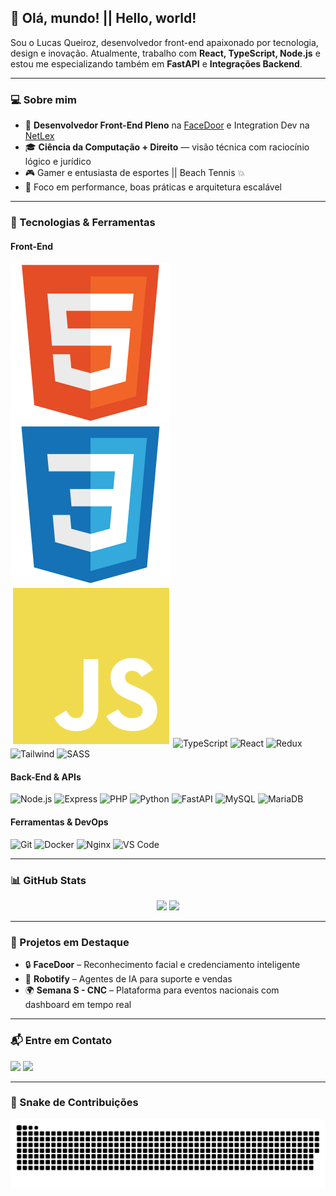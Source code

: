 ## 👋 Olá, mundo! || Hello, world!
Sou o Lucas Queiroz, desenvolvedor front-end apaixonado por tecnologia, design e inovação. Atualmente, trabalho com **React, TypeScript, Node.js** e estou me especializando também em **FastAPI** e **Integrações Backend**.

---

### 💻 Sobre mim
- 🧠 **Desenvolvedor Front-End Pleno** na [FaceDoor](https://facedoor.com.br) e Integration Dev na [NetLex](https://netlex.com.br)
- 🎓 **Ciência da Computação + Direito** — visão técnica com raciocínio lógico e jurídico
- 🎮 Gamer e entusiasta de esportes || Beach Tennis 💥
- 🚀 Foco em performance, boas práticas e arquitetura escalável

---

### 🚀 Tecnologias & Ferramentas

#### Front-End
![HTML](https://raw.githubusercontent.com/devicons/devicon/master/icons/html5/html5-original.svg)
![CSS](https://raw.githubusercontent.com/devicons/devicon/master/icons/css3/css3-original.svg)
![JavaScript](https://raw.githubusercontent.com/devicons/devicon/master/icons/javascript/javascript-plain.svg)
![TypeScript](https://cdn.jsdelivr.net/gh/devicons/devicon/icons/typescript/typescript-original.svg)
![React](https://cdn.jsdelivr.net/gh/devicons/devicon/icons/react/react-original.svg)
![Redux](https://cdn.jsdelivr.net/gh/devicons/devicon/icons/redux/redux-original.svg)
![Tailwind](https://cdn.jsdelivr.net/gh/devicons/devicon/icons/tailwindcss/tailwindcss-plain.svg)
![SASS](https://cdn.jsdelivr.net/gh/devicons/devicon/icons/sass/sass-original.svg)

#### Back-End & APIs
![Node.js](https://cdn.jsdelivr.net/gh/devicons/devicon/icons/nodejs/nodejs-original.svg)
![Express](https://cdn.jsdelivr.net/gh/devicons/devicon/icons/express/express-original.svg)
![PHP](https://cdn.jsdelivr.net/gh/devicons/devicon/icons/php/php-original.svg)
![Python](https://cdn.jsdelivr.net/gh/devicons/devicon/icons/python/python-original.svg)
![FastAPI](https://cdn.jsdelivr.net/gh/devicons/devicon/icons/fastapi/fastapi-original.svg)
![MySQL](https://cdn.jsdelivr.net/gh/devicons/devicon/icons/mysql/mysql-original.svg)
![MariaDB](https://cdn.jsdelivr.net/gh/devicons/devicon/icons/mariadb/mariadb-original.svg)

#### Ferramentas & DevOps
![Git](https://cdn.jsdelivr.net/gh/devicons/devicon/icons/git/git-original.svg)
![Docker](https://cdn.jsdelivr.net/gh/devicons/devicon/icons/docker/docker-original.svg)
![Nginx](https://cdn.jsdelivr.net/gh/devicons/devicon/icons/nginx/nginx-original.svg)
![VS Code](https://cdn.jsdelivr.net/gh/devicons/devicon/icons/vscode/vscode-original.svg)

---

### 📊 GitHub Stats

<div align="center">
  <img height="180em" src="https://github-readme-stats.vercel.app/api?username=Nawsacul&theme=chartreuse-dark&include_all_commits=true&show_icons=true"/>
  <img height="180em" src="https://github-readme-stats.vercel.app/api/top-langs/?username=Nawsacul&theme=chartreuse-dark&layout=compact"/>
</div>

---

### 📌 Projetos em Destaque
- 🔒 **FaceDoor** – Reconhecimento facial e credenciamento inteligente
- 🧠 **Robotify** – Agentes de IA para suporte e vendas
- 🌍 **Semana S - CNC** – Plataforma para eventos nacionais com dashboard em tempo real

---

### 📬 Entre em Contato

<div>
  <a href="mailto:lucaswan09@gmail.com" target="_blank"><img src="https://img.shields.io/badge/Gmail-D14836?style=for-the-badge&logo=gmail&logoColor=white"/></a>
  <a href="https://www.linkedin.com/in/lucas-w-queiroz" target="_blank"><img src="https://img.shields.io/badge/-LinkedIn-%230077B5?style=for-the-badge&logo=linkedin&logoColor=white"/></a>
</div>

---

### 🐍 Snake de Contribuições

<p align="center">
  <picture>
    <source media="(prefers-color-scheme: dark)" srcset="https://raw.githubusercontent.com/Nawsacul/Nawsacul/output/github-contribution-grid-snake-dark.svg" />
    <source media="(prefers-color-scheme: light)" srcset="https://raw.githubusercontent.com/Nawsacul/Nawsacul/output/github-contribution-grid-snake.svg" />
    <img alt="github-snake" src="https://raw.githubusercontent.com/Nawsacul/Nawsacul/output/github-contribution-grid-snake.svg" />
  </picture>
</p>
